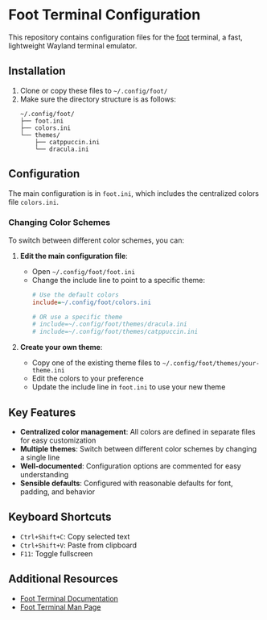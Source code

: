 # Foot Terminal Configuration

This repository contains configuration files for the [foot](https://codeberg.org/dnkl/foot) terminal, a fast, lightweight Wayland terminal emulator.

## Installation

1. Clone or copy these files to `~/.config/foot/`
2. Make sure the directory structure is as follows:
   ```
   ~/.config/foot/
   ├── foot.ini
   ├── colors.ini
   └── themes/
       ├── catppuccin.ini
       └── dracula.ini
   ```

## Configuration

The main configuration is in `foot.ini`, which includes the centralized colors file `colors.ini`.

### Changing Color Schemes

To switch between different color schemes, you can:

1. **Edit the main configuration file**:
   - Open `~/.config/foot/foot.ini`
   - Change the include line to point to a specific theme:
     ```ini
     # Use the default colors
     include=~/.config/foot/colors.ini
     
     # OR use a specific theme
     # include=~/.config/foot/themes/dracula.ini
     # include=~/.config/foot/themes/catppuccin.ini
     ```

2. **Create your own theme**:
   - Copy one of the existing theme files to `~/.config/foot/themes/your-theme.ini`
   - Edit the colors to your preference
   - Update the include line in `foot.ini` to use your new theme

## Key Features

- **Centralized color management**: All colors are defined in separate files for easy customization
- **Multiple themes**: Switch between different color schemes by changing a single line
- **Well-documented**: Configuration options are commented for easy understanding
- **Sensible defaults**: Configured with reasonable defaults for font, padding, and behavior

## Keyboard Shortcuts

- `Ctrl+Shift+C`: Copy selected text
- `Ctrl+Shift+V`: Paste from clipboard
- `F11`: Toggle fullscreen

## Additional Resources

- [Foot Terminal Documentation](https://codeberg.org/dnkl/foot/wiki)
- [Foot Terminal Man Page](https://codeberg.org/dnkl/foot/src/branch/master/doc/foot.1.scd) 